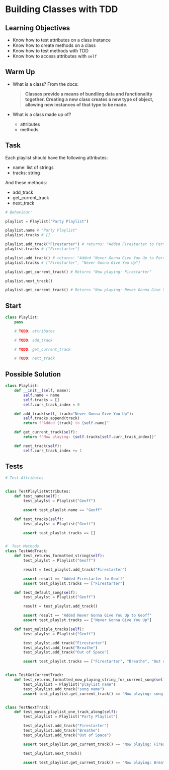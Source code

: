 # Building Classes with TDD

## Learning Objectives

- Know how to test attributes on a class instance
- Know how to create methods on a class
- Know how to test methods with TDD
- Know how to access attributes with `self`

## Warm Up

- What is a class? From the docs:

  > **Classes provide a means of bundling data and functionality together. Creating a new class creates a new type of object, allowing new instances of that type to be made.**

- What is a class made up of?
  - attributes
  - methods

## Task

Each playlist should have the following attributes:

- name: list of strings
- tracks: string

And these methods:

- add_track
- get_current_track
- next_track

```py
# Behaviour:

playlist = Playlist("Party Playlist")

playlist.name # "Party Playlist"
playlist.tracks # []

playlist.add_track("Firestarter") # returns: "Added Firestarter to Party Playlist"
playlist.tracks # ["Firestarter"]

playlist.add_track() # returns: "Added "Never Gonna Give You Up to Party Playlist"
playlist.tracks # ["Firestarter", "Never Gonna Give You Up"]

playlist.get_current_track() # Returns "Now playing: Firestarter"

playlist.next_track()

playlist.get_current_track() # Returns "Now playing: Never Gonna Give You Up"
```

## Start

```py
class Playlist:
    pass

    # TODO: attributes

    # TODO: add_track

    # TODO: get_current_track

    # TODO: next_track

```

## Possible Solution

```py
class Playlist:
    def __init__(self, name):
        self.name = name
        self.tracks = []
        self.curr_track_index = 0

    def add_track(self, track="Never Gonna Give You Up"):
        self.tracks.append(track)
        return f"Added {track} to {self.name}"

    def get_current_track(self):
        return f"Now playing: {self.tracks[self.curr_track_index]}"

    def next_track(self):
        self.curr_track_index += 1
```

## Tests

```py
# Test Attributes


class TestPlaylistAttributes:
    def test_name(self):
        test_playlst = Playlist("Geoff")

        assert test_playlst.name == "Geoff"

    def test_tracks(self):
        test_playlst = Playlist("Geoff")

        assert test_playlst.tracks == []


#  Test Methods
class TestAddTrack:
    def test_returns_formatted_string(self):
        test_playlst = Playlist("Geoff")

        result = test_playlst.add_track("Firestarter")

        assert result == "Added Firestarter to Geoff"
        assert test_playlst.tracks == ["Firestarter"]

    def test_default_song(self):
        test_playlst = Playlist("Geoff")

        result = test_playlst.add_track()

        assert result == "Added Never Gonna Give You Up to Geoff"
        assert test_playlst.tracks == ["Never Gonna Give You Up"]

    def test_multiple_tracks(self):
        test_playlst = Playlist("Geoff")

        test_playlst.add_track("Firestarter")
        test_playlst.add_track("Breathe")
        test_playlst.add_track("Out of Space")

        assert test_playlst.tracks == ["Firestarter", "Breathe", "Out of Space"]


class TestGetCurrentTrack:
    def test_returns_formatted_now_playing_string_for_current_song(self):
        test_playlist = Playlist("playlist name")
        test_playlist.add_track("song name")
        assert test_playlist.get_current_track() == "Now playing: song name"


class TestNextTrack:
    def test_moves_playlist_one_track_along(self):
        test_playlist = Playlist("Party Playlist")

        test_playlist.add_track("Firestarter")
        test_playlist.add_track("Breathe")
        test_playlist.add_track("Out of Space")

        assert test_playlist.get_current_track() == "Now playing: Firestarter"

        test_playlist.next_track()

        assert test_playlist.get_current_track() == "Now playing: Breathe"
```

